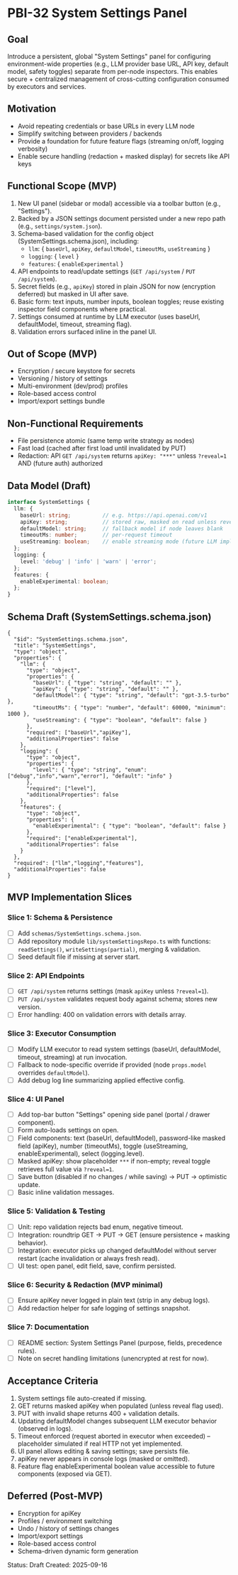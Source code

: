# PBI-32 System Settings Panel

## Goal
Introduce a persistent, global "System Settings" panel for configuring environment-wide properties (e.g., LLM provider base URL, API key, default model, safety toggles) separate from per-node inspectors. This enables secure + centralized management of cross-cutting configuration consumed by executors and services.

## Motivation
- Avoid repeating credentials or base URLs in every LLM node
- Simplify switching between providers / backends
- Provide a foundation for future feature flags (streaming on/off, logging verbosity)
- Enable secure handling (redaction + masked display) for secrets like API keys

## Functional Scope (MVP)
1. New UI panel (sidebar or modal) accessible via a toolbar button (e.g., "Settings").
2. Backed by a JSON settings document persisted under a new repo path (e.g., `settings/system.json`).
3. Schema-based validation for the config object (SystemSettings.schema.json), including:
   - `llm`: { `baseUrl`, `apiKey`, `defaultModel`, `timeoutMs`, `useStreaming` }
   - `logging`: { `level` }
   - `features`: { `enableExperimental` }
4. API endpoints to read/update settings (`GET /api/system` / `PUT /api/system`).
5. Secret fields (e.g., `apiKey`) stored in plain JSON for now (encryption deferred) but masked in UI after save.
6. Basic form: text inputs, number inputs, boolean toggles; reuse existing inspector field components where practical.
7. Settings consumed at runtime by LLM executor (uses baseUrl, defaultModel, timeout, streaming flag).
8. Validation errors surfaced inline in the panel UI.

## Out of Scope (MVP)
- Encryption / secure keystore for secrets
- Versioning / history of settings
- Multi-environment (dev/prod) profiles
- Role-based access control
- Import/export settings bundle

## Non-Functional Requirements
- File persistence atomic (same temp write strategy as nodes)
- Fast load (cached after first load until invalidated by PUT)
- Redaction: API `GET /api/system` returns `apiKey: "***"` unless `?reveal=1` AND (future auth) authorized

## Data Model (Draft)
```ts
interface SystemSettings {
  llm: {
    baseUrl: string;          // e.g. https://api.openai.com/v1
    apiKey: string;           // stored raw, masked on read unless reveal
    defaultModel: string;     // fallback model if node leaves blank
    timeoutMs: number;        // per-request timeout
    useStreaming: boolean;    // enable streaming mode (future LLM impl)
  };
  logging: {
    level: 'debug' | 'info' | 'warn' | 'error';
  };
  features: {
    enableExperimental: boolean;
  };
}
```

## Schema Draft (SystemSettings.schema.json)
```jsonc
{
  "$id": "SystemSettings.schema.json",
  "title": "SystemSettings",
  "type": "object",
  "properties": {
    "llm": {
      "type": "object",
      "properties": {
        "baseUrl": { "type": "string", "default": "" },
        "apiKey": { "type": "string", "default": "" },
        "defaultModel": { "type": "string", "default": "gpt-3.5-turbo" },
        "timeoutMs": { "type": "number", "default": 60000, "minimum": 1000 },
        "useStreaming": { "type": "boolean", "default": false }
      },
      "required": ["baseUrl","apiKey"],
      "additionalProperties": false
    },
    "logging": {
      "type": "object",
      "properties": {
        "level": { "type": "string", "enum": ["debug","info","warn","error"], "default": "info" }
      },
      "required": ["level"],
      "additionalProperties": false
    },
    "features": {
      "type": "object",
      "properties": {
        "enableExperimental": { "type": "boolean", "default": false }
      },
      "required": ["enableExperimental"],
      "additionalProperties": false
    }
  },
  "required": ["llm","logging","features"],
  "additionalProperties": false
}
```

## MVP Implementation Slices

### Slice 1: Schema & Persistence
- [ ] Add `schemas/SystemSettings.schema.json`.
- [ ] Add repository module `lib/systemSettingsRepo.ts` with functions: `readSettings()`, `writeSettings(partial)`, merging & validation.
- [ ] Seed default file if missing at server start.

### Slice 2: API Endpoints
- [ ] `GET /api/system` returns settings (mask `apiKey` unless `?reveal=1`).
- [ ] `PUT /api/system` validates request body against schema; stores new version.
- [ ] Error handling: 400 on validation errors with details array.

### Slice 3: Executor Consumption
- [ ] Modify LLM executor to read system settings (baseUrl, defaultModel, timeout, streaming) at run invocation.
- [ ] Fallback to node-specific override if provided (node `props.model` overrides `defaultModel`).
- [ ] Add debug log line summarizing applied effective config.

### Slice 4: UI Panel
- [ ] Add top-bar button "Settings" opening side panel (portal / drawer component).
- [ ] Form auto-loads settings on open.
- [ ] Field components: text (baseUrl, defaultModel), password-like masked field (apiKey), number (timeoutMs), toggle (useStreaming, enableExperimental), select (logging.level).
- [ ] Masked apiKey: show placeholder `***` if non-empty; reveal toggle retrieves full value via `?reveal=1`.
- [ ] Save button (disabled if no changes / while saving) -> PUT -> optimistic update.
- [ ] Basic inline validation messages.

### Slice 5: Validation & Testing
- [ ] Unit: repo validation rejects bad enum, negative timeout.
- [ ] Integration: roundtrip GET -> PUT -> GET (ensure persistence + masking behavior).
- [ ] Integration: executor picks up changed defaultModel without server restart (cache invalidation or always fresh read).
- [ ] UI test: open panel, edit field, save, confirm persisted.

### Slice 6: Security & Redaction (MVP minimal)
- [ ] Ensure apiKey never logged in plain text (strip in any debug logs).
- [ ] Add redaction helper for safe logging of settings snapshot.

### Slice 7: Documentation
- [ ] README section: System Settings Panel (purpose, fields, precedence rules).
- [ ] Note on secret handling limitations (unencrypted at rest for now).

## Acceptance Criteria
1. System settings file auto-created if missing.
2. GET returns masked apiKey when populated (unless reveal flag used).
3. PUT with invalid shape returns 400 + validation details.
4. Updating defaultModel changes subsequent LLM executor behavior (observed in logs).
5. Timeout enforced (request aborted in executor when exceeded) – placeholder simulated if real HTTP not yet implemented.
6. UI panel allows editing & saving settings; save persists file.
7. apiKey never appears in console logs (masked or omitted).
8. Feature flag enableExperimental boolean value accessible to future components (exposed via GET).

## Deferred (Post-MVP)
- Encryption for apiKey
- Profiles / environment switching
- Undo / history of settings changes
- Import/export settings
- Role-based access control
- Schema-driven dynamic form generation

Status: Draft
Created: 2025-09-16

